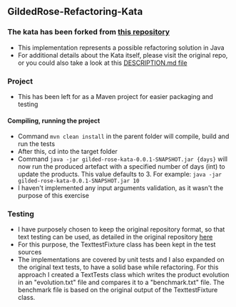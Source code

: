 ## GildedRose-Refactoring-Kata

### The kata has been forked from [this repository](https://github.com/emilybache/GildedRose-Refactoring-Kata)
* This implementation represents a possible refactoring solution in Java
* For additional details about the Kata itself, please visit the original repo, or you could also take a 
look at this [DESCRIPTION.md file](DESCRIPTION.md) 
  
### Project
* This has been left for as a Maven project for easier packaging and testing

#### Compiling, running the project

* Command ``mvn clean install`` in the parent folder will compile, build and run the tests
* After this, cd into the target folder
* Command ``java -jar gilded-rose-kata-0.0.1-SNAPSHOT.jar {days}`` will now run the produced artefact with a 
specified number of days (int) to update the products. 
    This value defaults to 3.
    For example: ``java -jar gilded-rose-kata-0.0.1-SNAPSHOT.jar 10``
* I haven't implemented any input arguments validation, as it wasn't the purpose of this exercise


### Testing

* I have purposely chosen to keep the original repository format, so that text testing can be used, 
as detailed in the original repository [here](https://github.com/emilybache/GildedRose-Refactoring-Kata/tree/master/texttests)
* For this purpose, the TexttestFixture class has been kept in the test sources
* The implementations are covered by unit tests and I also expanded on the original text tests, 
to have a solid base while refactoring. For this approach I created a TextTests class which writes the product evolution
in an "evolution.txt" file and compares it to a "benchmark.txt" file. The benchmark file is based on the original output 
of the TexttestFixture class.